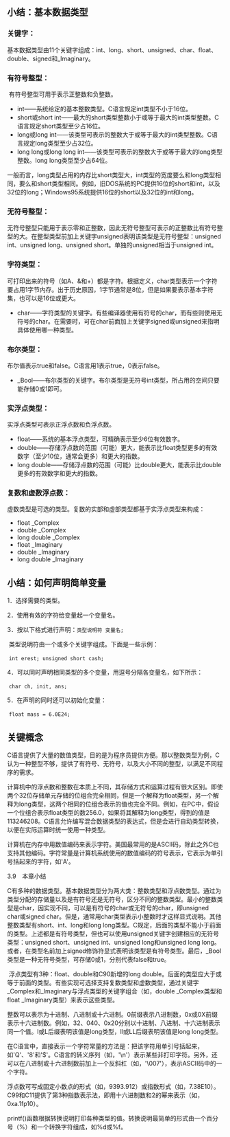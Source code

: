 ## 小结：基本数据类型

### 关键字：

​	基本数据类型由11个关键字组成：int、long、short、unsigned、char、float、double、signed和_Imaginary。

### 有符号整型：

​	有符号整型可用于表示正整数和负整数。

- int——系统给定的基本整数类型。C语言规定int类型不小于16位。
- short或short int——最大的short类型整数小于或等于最大的int类型整数。C语言规定short类型至少占16位。
- long或long int——该类型可表示的整数大于或等于最大的int类型整数。C语言规定long类型至少占32位。
- long long或long long int——该类型可表示的整数大于或等于最大的long类型整数。long long类型至少占64位。

​	一般而言，long类型占用的内存比short类型大，int类型的宽度要么和long类型相同，要么和short类型相同。例如，旧DOS系统的PC提供16位的short和int，以及32位的long；Windows95系统提供16位的short以及32位的int和long。

### 无符号整型：

无符号整型只能用于表示零和正整数，因此无符号整型可表示的正整数比有符号整型的大。在整型类型前加上关键字unsigned表明该类型是无符号整型：unsigned int、unsigned long、unsigned short。单独的unsigned相当于unsigned int。

### 字符类型：

可打印出来的符号（如A、&和+）都是字符。根据定义，char类型表示一个字符要占用1字节内存。出于历史原因，1字节通常是8位，但是如果要表示基本字符集，也可以是16位或更大。

- char——字符类型的关键字。有些编译器使用有符号的char，而有些则使用无符号的char。在需要时，可在char前面加上关键字signed或unsigned来指明具体使用哪一种类型。

### 布尔类型：

布尔值表示true和false。C语言用1表示true，0表示false。

- _Bool——布尔类型的关键字。布尔类型是无符号int类型，所占用的空间只要能存储0或1即可。

### 实浮点类型：

实浮点类型可表示正浮点数和负浮点数。

- float——系统的基本浮点类型，可精确表示至少6位有效数字。
- double——存储浮点数的范围（可能）更大，能表示比float类型更多的有效数字（至少10位，通常会更多）和更大的指数。
- long double——存储浮点数的范围（可能）比double更大，能表示比double更多的有效数字和更大的指数。

### 复数和虚数浮点数：

虚数类型是可选的类型。复数的实部和虚部类型都基于实浮点类型来构成：

- float _Complex
- double _Complex
- long double _Complex
- float _Imaginary
- double _Imaginary
- long double _Imaginary

## 小结：如何声明简单变量

1．选择需要的类型。

2．使用有效的字符给变量起一个变量名。

3．按以下格式进行声明：`类型说明符 变量名;`

​	类型说明符由一个或多个关键字组成。下面是一些示例：

​	`int erest; unsigned short cash;`

4．可以同时声明相同类型的多个变量，用逗号分隔各变量名，如下所示：

​	`char ch, init, ans;`

5．在声明的同时还可以初始化变量：

​	`float mass = 6.0E24;`

## 关键概念

​	C语言提供了大量的数值类型，目的是为程序员提供方便。那以整数类型为例，C认为一种整型不够，提供了有符号、无符号，以及大小不同的整型，以满足不同程序的需求。

​	计算机中的浮点数和整数在本质上不同，其存储方式和运算过程有很大区别。即使两个32位存储单元存储的位组合完全相同，但是一个解释为float类型，另一个解释为long类型，这两个相同的位组合表示的值也完全不同。例如，在PC中，假设一个位组合表示float类型的数256.0，如果将其解释为long类型，得到的值是113246208。C语言允许编写混合数据类型的表达式，但是会进行自动类型转换，以便在实际运算时统一使用一种类型。

​	计算机在内存中用数值编码来表示字符。美国最常用的是ASCII码，除此之外C也支持其他编码。字符常量是计算机系统使用的数值编码的符号表示，它表示为单引号括起来的字符，如'A'。

3.9　本章小结

​	C有多种的数据类型。基本数据类型分为两大类：整数类型和浮点数类型。通过为类型分配的存储量以及是有符号还是无符号，区分不同的整数类型。最小的整数类型是char，因实现不同，可以是有符号的char或无符号的char，即unsigned char或signed char。但是，通常用char类型表示小整数时才这样显式说明。其他整数类型有short、int、long和long long类型。C规定，后面的类型不能小于前面的类型。上述都是有符号类型，但也可以使用unsigned关键字创建相应的无符号类型：unsigned short、unsigned int、unsigned long和unsigned long long。或者，在类型名前加上signed修饰符显式表明该类型是有符号类型。最后，_Bool类型是一种无符号类型，可存储0或1，分别代表false和true。

​	浮点类型有3种：float、double和C90新增的long double。后面的类型应大于或等于前面的类型。有些实现可选择支持复数类型和虚数类型，通过关键字_Complex和_Imaginary与浮点类型的关键字组合（如，double _Complex类型和float _Imaginary类型）来表示这些类型。

​	整数可以表示为十进制、八进制或十六进制。0前缀表示八进制数，0x或0X前缀表示十六进制数。例如，32、040、0x20分别以十进制、八进制、十六进制表示同一个值。l或L后缀表明该值是long类型，ll或LL后缀表明该值是long long类型。

​	在C语言中，直接表示一个字符常量的方法是：把该字符用单引号括起来，如'Q'、'8'和'$'。C语言的转义序列（如，'\n'）表示某些非打印字符。另外，还可以在八进制或十六进制数前加上一个反斜杠（如，'\007'），表示ASCII码中的一个字符。

​	浮点数可写成固定小数点的形式（如，9393.912）或指数形式（如，7.38E10）。C99和C11提供了第3种指数表示法，即用十六进制数和2的幂来表示（如，0xa.1fp10）。

​	printf()函数根据转换说明打印各种类型的值。转换说明最简单的形式由一个百分号（%）和一个转换字符组成，如%d或%f。